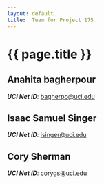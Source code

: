 ```yaml
---
layout: default
title:  Team for Project 175
---
```


# {{ page.title }}


## Anahita bagherpour
***UCI Net ID***: bagherpo@uci.edu

## Isaac Samuel Singer
***UCI Net ID***: isinger@uci.edu

## Cory Sherman
***UCI Net ID***: corygs@uci.edu
